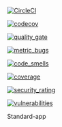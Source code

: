 [![CircleCI](https://circleci.com/bb/zazularenan/standard-app.svg?style=svg)](https://circleci.com/bb/zazularenan/standard-app)

[![codecov](https://codecov.io/bb/zazularenan/standard-app/branch/master/graph/badge.svg?token=eCbbvVVqpe)](https://codecov.io/bb/zazularenan/standard-app)

[![quality_gate](https://sonarcloud.io/api/project_badges/quality_gate?project=standard-app)](https://sonarcloud.io/api/project_badges/quality_gate?project=standard-app)

[![metric_bugs](https://sonarcloud.io/api/project_badges/measure?project=standard-app&metric=bugs)](https://sonarcloud.io/api/project_badges/measure?project=standard-app&metric=bugs)

[![code_smells](https://sonarcloud.io/api/project_badges/measure?project=standard-app&metric=code_smells)](https://sonarcloud.io/api/project_badges/measure?project=standard-app&metric=code_smells)

[![coverage](https://sonarcloud.io/api/project_badges/measure?project=standard-app&metric=coverage)](https://sonarcloud.io/api/project_badges/measure?project=standard-app&metric=code_smells)

[![security_rating](https://sonarcloud.io/api/project_badges/measure?project=standard-app&metric=security_rating)](https://sonarcloud.io/api/project_badges/measure?project=standard-app&metric=code_smells)

[![vulnerabilities](https://sonarcloud.io/api/project_badges/measure?project=standard-app&metric=vulnerabilities)](https://sonarcloud.io/api/project_badges/measure?project=standard-app&metric=vulnerabilities)

Standard-app
